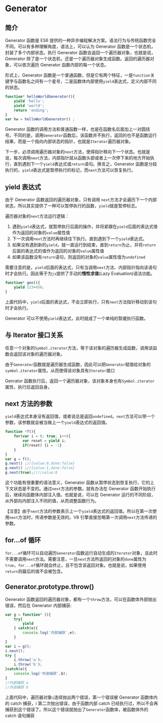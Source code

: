# Generator

## 简介

Generator 函数是 ES6 提供的一种异步编程解决方案。语法行为与传统函数完全不同。可以有多种理解角度，语法上，可以认为 Generator 函数是一个状态机，封装了多个内部状态。执行 Generator 函数会返回一个遍历器对象，也就是说，Generator 除了是一个状态机，还是一个遍历器对象生成函数。返回的遍历器对象，可以依次遍历 Generator 函数内部的每一个状态。

形式上，Generator 函数是一个普通函数，但是它有两个特征，一是`function`关键字与函数名之间有一个星号，二是函数体内部使用`yield`表达式，定义内部不同的状态。
```js
function* helloWorldGenerator(){
    yield 'hello';
    yield 'world';
    return 'ending';
}
var hw = helloWorldGenerator() ;
```
Generator 函数的调用方法和普通函数一样，也是在函数名后面加上一对圆括号。不同的是，调用`Generator`函数后，该函数并不执行，返回的也不是函数运行结果，而是一个指向内部状态的指针，也就是`Iterator`遍历器对象。

下一步，必须调用遍历器对象的`next`方法，使得指针移向下一个状态。也就是说，每次调用`next`方法，内部指针就从函数头部或者上一次停下来的地方开始执行，直到遇到下一个`yield`表达式或`return`语句。换言之，Generator 函数是分段执行的，`yield`表达式是暂停执行的标记，而`next`方法可以恢复执行。


## yield 表达式

由于 Generator 函数返回的遍历器对象，只有调用 `next`方法才会遍历下一个内部状态，所以其实提供了一种可以暂停执行的函数，`yield`就是暂停标志。

遍历器对象的`next`方法运行逻辑：
1. 遇到`yield`表达式，就暂停执行后面的操作，并将紧跟在`yield`后面的表达式值作为返回的对象的`value`属性值
2. 下一次调用`next`方法时再继续往下执行。直到遇到下一个`yield`表达式。
3. 如果没有遇到新的`yield`，就一直运行到结束，直到`return`为止，并将`return`后面的表达式的值作为返回的对象的`value`属性值
4. 如果该函数没有`return`语句，则返回的对象的`value`属性值为`undefined`

需要注意的是，`yield`后面的表达式，只有当调用`next`方法、内部指针指向该语句时才会执行。因此等于为`js`提供了手动的**惰性求值**(Lazy Evaluation)语法功能。
```js
function* gen(){
    yield 123+456;
}
```
上面代码中，`yield`后面的表达式，不会立即执行，只有`next`方法指针移动到该句时才会执行。

Generator 可以不使用`yield`表达式，此时就成了一个单纯的暂缓执行函数。

## 与 Iterator 接口关系

任意一个对象的`Symbol.iterator`方法，等于该对象的遍历器生成函数，调用该函数会返回该对象的遍历器对象。

由于`Generator`函数就是遍历器生成函数，因此可以把`Generator`赋值给对象的`symbol.iterator`属性。从而使得该对象具有`Iterator`接口

Genrator 函数执行后，返回一个遍历器对象，该对象本身也有`Symbol.iterator`属性，执行后返回自身。

## next 方法的参数

`yield`表达式本身没有返回值，或者说总是返回`undefined`。`next`方法可以带一个参数，该参数就会被当做上一个`yield`表达式的返回值。
```js
function *f(){
    for(var i = 0; true; i++){
        var reset = yield i;
        if(reset) {i = -1}
    }
}
var g = f();
g.next() ;//{value:0,done:false}
g.next() ;//{value:1,done:false}
g.next(true);////value:0
```
这个功能有很重要的语法意义，Generator 函数从暂停状态到恢复执行，它的上下文状态是不变的。通过`next`方法的参数。就有办法在 Generator 函数开始执行后，继续向函数体内部注入值。也就是说，可以在 Generator 运行的不同阶段，从外部向内部注入不同的值，从而调整函数行为。

【注意】由于`next`方法的参数表示上一个`yield`表达式的返回值。所以在第一次使用`next`方法时，传递参数是无效的。V8 引擎直接忽略第一次调用`next`方法传递的参数。

## for...of 循环

`for...of`循环可以自动遍历`Generator`函数运行自动生成的`Iterator`对象，且此时不需要调用`next`方法。需要注意，一旦`next`方法所返回的对象的`done`属性为`true`，`for...of`循环就会终止，且不包含该返回对象。也就是说，如果使用`return`则最后的值不会被包含。

## Generator.prototype.throw()

Generator 函数返回的遍历器对象，都有一个`throw`方法，可以在函数体外部抛出错误，然后在 Generator 内部捕获:
```js
var g = function* (){
    try{
        yield
    } catch(e){
        console.log('内部捕获',e);
    }
}
var i = g();
i.next();
try {
    i.throw('a');
    i.throw('b');
}catch(e){
    console.log('外部捕获',b);
}
//内部捕获 a
//外部捕获 b
```
上面代码中，遍历器对象`i`连续抛出两个错误，第一个错误被 Generator 函数体内的 catch 捕获，i 第二次抛出错误，由于函数内部 catch 已经执行过，所以不会再捕获到这个错误了。所以这个错误就抛出了`Generator`函数体，被函数体外的 catch 语句捕获